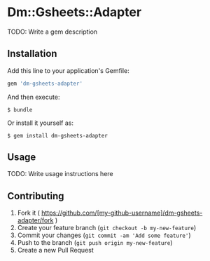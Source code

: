 # Dm::Gsheets::Adapter

TODO: Write a gem description

## Installation

Add this line to your application's Gemfile:

```ruby
gem 'dm-gsheets-adapter'
```

And then execute:

    $ bundle

Or install it yourself as:

    $ gem install dm-gsheets-adapter

## Usage

TODO: Write usage instructions here

## Contributing

1. Fork it ( https://github.com/[my-github-username]/dm-gsheets-adapter/fork )
2. Create your feature branch (`git checkout -b my-new-feature`)
3. Commit your changes (`git commit -am 'Add some feature'`)
4. Push to the branch (`git push origin my-new-feature`)
5. Create a new Pull Request

